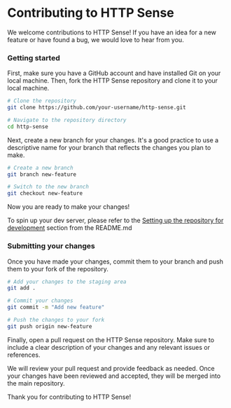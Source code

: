 # Contributing to HTTP Sense

We welcome contributions to HTTP Sense! If you have an idea for a new feature or have found a bug, we would love to hear from you.

### Getting started

First, make sure you have a GitHub account and have installed Git on your local machine. Then, fork the HTTP Sense repository and clone it to your local machine.

```bash
# Clone the repository
git clone https://github.com/your-username/http-sense.git

# Navigate to the repository directory
cd http-sense
```

Next, create a new branch for your changes. It's a good practice to use a descriptive name for your branch that reflects the changes you plan to make.

```bash
# Create a new branch
git branch new-feature

# Switch to the new branch
git checkout new-feature
```

Now you are ready to make your changes!

To spin up your dev server, please refer to the [Setting up the repository for development](https://github.com/http-sense/http-sense#setting-up-the-repository-for-development) section from the README.md

### Submitting your changes

Once you have made your changes, commit them to your branch and push them to your fork of the repository.

```bash
# Add your changes to the staging area
git add .

# Commit your changes
git commit -m "Add new feature"

# Push the changes to your fork
git push origin new-feature
```

Finally, open a pull request on the HTTP Sense repository. Make sure to include a clear description of your changes and any relevant issues or references.

We will review your pull request and provide feedback as needed. Once your changes have been reviewed and accepted, they will be merged into the main repository.

Thank you for contributing to HTTP Sense!




